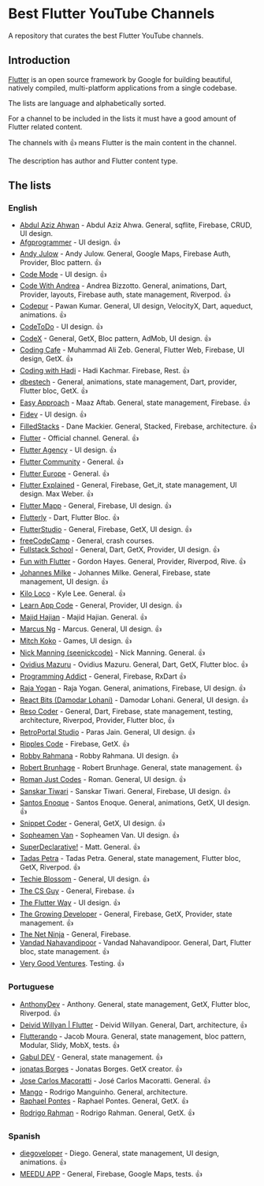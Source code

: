 # Best Flutter YouTube Channels

A repository that curates the best Flutter YouTube channels.

## Introduction

[Flutter](https://flutter.dev) is an open source framework by Google for building beautiful, natively compiled, multi-platform applications from a single codebase.

The lists are language and alphabetically sorted.

For a channel to be included in the lists it must have a good amount of Flutter related content.

The channels with :+1: means Flutter is the main content in the channel.

The description has author and Flutter content type.

## The lists

### English

- [Abdul Aziz Ahwan](https://www.youtube.com/channel/UCQUfwiydQHf0u4Gb6uT-hyA) - Abdul Aziz Ahwa. General, sqflite, Firebase, CRUD, UI design.
- [Afgprogrammer](https://www.youtube.com/channel/UCuXm84E6yWF0dIKmwvwc9sQ) - UI design. :+1:
- [Andy Julow](https://www.youtube.com/channel/UCSKeK_8IzsqwKQBJuIGJPaA) - Andy Julow. General, Google Maps, Firebase Auth, Provider, Bloc pattern. :+1:
- [Code Mode](https://www.youtube.com/channel/UCqw4roEkR8RW2vdCI50QQuw) - UI design. :+1:
- [Code With Andrea](https://www.youtube.com/channel/UCrTnsT4OYZ53l0QGKqLeD5Q) - Andrea Bizzotto. General, animations, Dart, Provider, layouts, Firebase auth, state management, Riverpod. :+1:
- [Codepur](https://www.youtube.com/channel/UCFTM1FGjZSkoSPDZgtbp7hA) - Pawan Kumar. General, UI design, VelocityX, Dart, aqueduct, animations. :+1:
- [CodeToDo](https://www.youtube.com/channel/UCWJ65l5tSDnCJTrFp185qeQ) - UI design. :+1:
- [CodeX](https://www.youtube.com/channel/UCQ00Ywz-ygK-yHzKluEsABA) - General, GetX, Bloc pattern, AdMob, UI design. :+1:
- [Coding Cafe](https://www.youtube.com/channel/UCIHBIPape0dWHKANkivrcJw) - Muhammad Ali Zeb. General, Flutter Web, Firebase, UI design, GetX. :+1:
- [Coding with Hadi](https://www.youtube.com/@codingwithhadi) - Hadi Kachmar. Firebase, Rest. :+1:
- [dbestech](url) - General, animations, state management, Dart, provider, Flutter bloc, GetX. :+1:
- [Easy Approach](https://www.youtube.com/channel/UC4hWRtPpBaq72ERUuKsvO7g) - Maaz Aftab. General, state management, Firebase. :+1:
- [Fidev](https://www.youtube.com/channel/UCM8qsVZh9pLKL-7uD8nmb0A) - UI design. :+1:
- [FilledStacks](https://www.youtube.com/channel/UC2d0BYlqQCdF9lJfydl_02Q) - Dane Mackier. General, Stacked, Firebase, architecture. :+1:
- [Flutter](https://www.youtube.com/channel/UCwXdFgeE9KYzlDdR7TG9cMw) - Official channel. General. :+1:
- [Flutter Agency](https://www.youtube.com/channel/UCQp3j50Q3tdkZVwYt-eEz9A) - UI design. :+1:
- [Flutter Community](https://www.youtube.com/channel/UCNUzIz3TsiHSbgn_66kLIww) - General. :+1:
- [Flutter Europe](https://www.youtube.com/channel/UCOoJkGYV00nr3EpZOUeuN1Q) - General. :+1:
- [Flutter Explained](https://www.youtube.com/user/Lionranger) - General, Firebase, Get_it, state management, UI design. Max Weber. :+1:
- [Flutter Mapp](https://www.youtube.com/channel/UC8zOy50mo4UzGISwqMrRJEQ) - General, Firebase, UI design. :+1:
- [Flutterly](https://www.youtube.com/channel/UC5PYcSe3to4mtm3SPCUmjvw) - Dart, Flutter Bloc. :+1:
- [FlutterStudio](https://www.youtube.com/channel/UC9Zn0mKKK1Ei3Hh8QN_9zcw) - General, Firebase, GetX, UI design. :+1:
- [freeCodeCamp](https://www.youtube.com/channel/UC8butISFwT-Wl7EV0hUK0BQ) - General, crash courses.
- [Fullstack School](https://www.youtube.com/channel/UCWiC79M4FJ-Ylvk7lkk3n5A) - General, Dart, GetX, Provider, UI design. :+1:
- [Fun with Flutter](https://www.youtube.com/channel/UCU8Mj6LLoNBXqqeoOD64tFg) - Gordon Hayes. General, Provider, Riverpod, Rive. :+1:
- [Johannes Milke](https://www.youtube.com/channel/UC0FD2apauvegCcsvqIBceLA) - Johannes Milke. General, Firebase, state management, UI design. :+1:
- [Kilo Loco](https://www.youtube.com/channel/UCv75sKQFFIenWHrprnrR9aA) - Kyle Lee. General. :+1:
- [Learn App Code](https://www.youtube.com/channel/UChMjpXwPFzK6x82qz-R_TEQ) - General, Provider, UI design. :+1:
- [Majid Hajian](https://www.youtube.com/user/mhadaily) - Majid Hajian. General. :+1:
- [Marcus Ng](https://www.youtube.com/channel/UC6Dy0rQ6zDnQuHQ1EeErGUA) - Marcus. General, UI design. :+1:
- [Mitch Koko](https://www.youtube.com/channel/UCVj9dwfXRmwyYmiWnk-qCCQ) - Games, UI design. :+1:
- [Nick Manning (seenickcode)](https://www.youtube.com/channel/UCRCpzcQz-t2ueVihCIx5jDg) - Nick Manning. General. :+1:
- [Ovidius Mazuru](https://www.youtube.com/channel/UCJW25d8mW8ciz0DQC-5XNsQ) - Ovidius Mazuru. General, Dart, GetX, Flutter bloc. :+1:
- [Programming Addict](https://www.youtube.com/channel/UCy4TEe4CGipnHotkBztYvng) - General, Firebase, RxDart :+1:
- [Raja Yogan](https://www.youtube.com/channel/UCjBxAm226XZvgrkO-JyjJgQ) - Raja Yogan. General, animations, Firebase, UI design. :+1:
- [React Bits (Damodar Lohani)](https://www.youtube.com/channel/UCcG2wiL2veARLHpq-I-wZGA) - Damodar Lohani. General, UI design. :+1:
- [Reso Coder](https://www.youtube.com/channel/UCSIvrn68cUk8CS8MbtBmBkA) - General, Dart, Firebase, state management, testing, architecture, Riverpod, Provider, Flutter bloc, :+1:
- [RetroPortal Studio](https://www.youtube.com/channel/UCW2ATgwtNrsBrE-piE2TIrA) - Paras Jain. General, UI design. :+1:
- [Ripples Code](https://www.youtube.com/channel/UCF7RTcfO02xQ94cWH6C35bg) - Firebase, GetX. :+1:
- [Robby Rahmana](https://www.youtube.com/user/robbyrahmana) - Robby Rahmana. UI design. :+1:
- [Robert Brunhage](https://www.youtube.com/user/MrShadowFate) - Robert Brunhage. General, state management. :+1:
- [Roman Just Codes](https://www.youtube.com/channel/UCKsp3r1ERjCpKJtD2n5WtPg) - Roman. General, UI design. :+1:
- [Sanskar Tiwari](https://www.youtube.com/channel/UCsPdgUIoOBTBI1UmulW1pdw) - Sanskar Tiwari. General, Firebase, UI design. :+1:
- [Santos Enoque](https://www.youtube.com/channel/UCRl79zOEtiLCglAFZJJzEZQ) - Santos Enoque. General, animations, GetX, UI design. :+1:
- [Snippet Coder](https://www.youtube.com/channel/UCQ5EaVUK-cZxQL2AdOCG6Pg) - General, GetX, UI design. :+1:
- [Sopheamen Van](https://www.youtube.com/channel/UCUwKif7EmAe5aS7IjsUMlCw) - Sopheamen Van. UI design. :+1:
- [SuperDeclarative!](https://www.youtube.com/channel/UCw2IfXRCHaYryORhBICp8QA) - Matt. General. :+1:
- [Tadas Petra](https://www.youtube.com/channel/UCNaJHBXsvbfkItVMNmzmTPQ) - Tadas Petra. General, state management, Flutter bloc, GetX, Riverpod. :+1:
- [Techie Blossom](https://www.youtube.com/channel/UC3wqIkiaOUpO6EjJoCwH6_Q) - General, UI design. :+1:
- [The CS Guy](https://www.youtube.com/channel/UCFi0LVUvZG8V9g7npfMGaaw) - General, Firebase. :+1:
- [The Flutter Way](https://www.youtube.com/channel/UCJm7i4g4z7ZGcJA_HKHLCVw) - UI design. :+1:
- [The Growing Developer](https://www.youtube.com/channel/UCDop5l09jz_ExPaQwGL-RrQ) - General, Firebase, GetX, Provider, state management. :+1:
- [The Net Ninja](https://www.youtube.com/channel/UCW5YeuERMmlnqo4oq8vwUpg) - General, Firebase.
- [Vandad Nahavandipoor](https://www.youtube.com/user/VandadNP) - Vandad Nahavandipoor. General, Dart, Flutter bloc, state management. :+1:
- [Very Good Ventures](https://www.youtube.com/channel/UCMEL3IZanJyEmU9ycwnAGNA). Testing. :+1:

### Portuguese

- [AnthonyDev](https://www.youtube.com/channel/UCRfQziviZPt-YPG-Z3Bgx3g) - Anthony. General, state management, GetX, Flutter bloc, Riverpod. :+1:
- [Deivid Willyan | Flutter](https://www.youtube.com/channel/UCMrbEhuGzf3NcD79gQGnIZw) - Deivid Willyan. General, Dart, architecture, :+1:
- [Flutterando](https://www.youtube.com/user/jacobaraujo7) - Jacob Moura. General, state management, bloc pattern, Modular, Slidy, MobX, tests. :+1:
- [Gabul DEV](https://www.youtube.com/user/ga22doidao) - General, state management. :+1:
- [jonatas Borges](https://www.youtube.com/user/alefghfb) - Jonatas Borges. GetX creator. :+1:
- [Jose Carlos Macoratti](https://www.youtube.com/channel/UCoqYHkQy8q5nEMv1gkcZgSw) - José Carlos Macoratti. General. :+1:
- [Mango](https://www.youtube.com/channel/UCabelTt5YHot17aKb19VRNA) - Rodrigo Manguinho. General, architecture.
- [Raphael Pontes](https://www.youtube.com/user/TheRaphaelKennedy) - Raphael Pontes. General, GetX. :+1:
- [Rodrigo Rahman](https://www.youtube.com/channel/UC5hvPObwya8kzWWB-wmVlXg) - Rodrigo Rahman. General, GetX. :+1:

### Spanish

- [diegoveloper](https://www.youtube.com/user/diegoveloper) - Diego. General, state management, UI design, animations. :+1:
- [MEEDU APP](https://www.youtube.com/channel/UCHOBzaZBxsuWARwfmeIgvdQ) - General, Firebase, Google Maps, tests. :+1:
